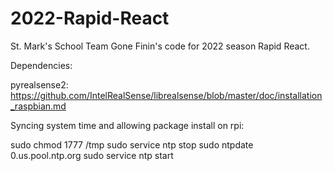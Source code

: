 # 2022-Rapid-React

St. Mark's School Team Gone Finin's code for 2022 season Rapid React. 

Dependencies:

pyrealsense2: https://github.com/IntelRealSense/librealsense/blob/master/doc/installation_raspbian.md

Syncing system time and allowing package install on rpi:

sudo chmod 1777 /tmp
sudo service ntp stop
sudo ntpdate 0.us.pool.ntp.org
sudo service ntp start
